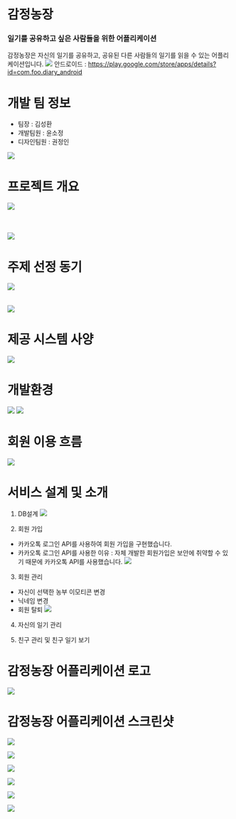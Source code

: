 # 감정농장
### 일기를 공유하고 싶은 사람들을 위한 어플리케이션
감정농장은 자신의 일기를 공유하고, 공유된 다른 사람들의 일기를 읽을 수 있는 어플리케이션입니다.
![](https://images.velog.io/images/ksh9409255/post/f7b3241c-83bd-4e3c-b5fd-0121855d6bb5/Group%2010%20(2).png)
안드로이드 : https://play.google.com/store/apps/details?id=com.foo.diary_android

# 개발 팀 정보
* 팀장 : 김성환
* 개발팀원 : 윤소정
* 디자인팀원 : 권정인

![](https://images.velog.io/images/ksh9409255/post/7c5e7720-d7e4-4541-b03b-834ff430eaa5/%EA%B7%B8%EB%A6%BC1.png)

# 프로젝트 개요
![](https://images.velog.io/images/ksh9409255/post/b55798b9-fc9d-4e78-a70d-9056cfdecd15/%EA%B7%B8%EB%A6%BC2.png)
<br/>
<br/>
<br/>
<br/>
![](https://images.velog.io/images/ksh9409255/post/292f0868-2275-4e72-b1ff-0ce0786a7774/%EA%B7%B8%EB%A6%BC4.png)

# 주제 선정 동기
![](https://images.velog.io/images/ksh9409255/post/a23e58b5-d5b3-41de-b7fe-8558bfdbcac9/%EA%B7%B8%EB%A6%BC5.png)
<br/>
<br/>
<br/>
![](https://images.velog.io/images/ksh9409255/post/82be6743-9042-4951-a6f5-577ecfcfb14e/%EA%B7%B8%EB%A6%BC6.png)

# 제공 시스템 사양
![](https://images.velog.io/images/ksh9409255/post/86f76b65-593d-45bb-914d-4069ee44e1af/%EA%B7%B8%EB%A6%BC7.png)

# 개발환경
![](https://images.velog.io/images/ksh9409255/post/7104680c-8947-4bcd-8c70-dd068f33c4cf/%EA%B7%B8%EB%A6%BC1.png)
![](https://images.velog.io/images/ksh9409255/post/3e722dde-374c-4d77-9c6e-632c1e89a1a7/%EA%B7%B8%EB%A6%BC2.png)

# 회원 이용 흐름
![](https://images.velog.io/images/ksh9409255/post/0fc4f2d9-1309-49e0-8ba2-58241fcb58d1/%EA%B7%B8%EB%A6%BC3.png)

# 서비스 설계 및 소개
1. DB설계
![](https://images.velog.io/images/ksh9409255/post/874f1ae2-d5da-4acc-8454-84d11219bd2d/%EA%B7%B8%EB%A6%BC1.png)

2. 회원 가입
* 카카오톡 로그인 API를 사용하여 회원 가입을 구현했습니다.
* 카카오톡 로그인 API를 사용한 이유 : 자체 개발한 회원가입은 보안에 취약할 수 있기 때문에 카카오톡 API를 사용했습니다.
![](https://images.velog.io/images/ksh9409255/post/0b31d425-bc75-4358-aa17-746e98bdfa7e/%EA%B7%B8%EB%A6%BC2.png)

3. 회원 관리
* 자신이 선택한 농부 이모티콘 변경
* 닉네임 변경
* 회원 탈퇴
![](https://images.velog.io/images/ksh9409255/post/d43f0fdf-206e-486e-8f9f-81bb8813e9fc/%EA%B7%B8%EB%A6%BC3.png)

4. 자신의 일기 관리

5. 친구 관리 및 친구 일기 보기




# 감정농장 어플리케이션 로고
![](https://images.velog.io/images/ksh9409255/post/e39d78a2-36f0-44d2-b9b8-49e3c72a76d5/%EB%A1%9C%EA%B3%A0%EC%83%98%ED%94%8Cver1%201%20(6).png)

# 감정농장 어플리케이션 스크린샷
![](https://images.velog.io/images/ksh9409255/post/50d6cc8a-2f34-4dfe-8d23-eb4ff8046919/Group%2021%201.png)

![](https://images.velog.io/images/ksh9409255/post/f0253947-1ce7-4183-bf51-150b2371614d/Group%2019%20(1)%201.png)

![](https://images.velog.io/images/ksh9409255/post/8b0e8aad-5d1a-4aed-b769-6b0de9f7960b/Group%2018%20(3)%201.png)

![](https://images.velog.io/images/ksh9409255/post/bb6aaa0c-f9f3-454e-b255-e7c8e63b4285/Group%2015%201.png)

![](https://images.velog.io/images/ksh9409255/post/c757e2cc-fc5a-44b1-a059-2203037d9cc8/Group%2020%201.png)

![](https://images.velog.io/images/ksh9409255/post/dae06059-05c9-4232-a014-e0820000bed6/Group%2017%20(1)%201.png)

